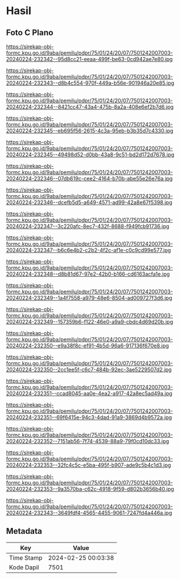 # Hasil

## Foto C Plano

https://sirekap-obj-formc.kpu.go.id/9aba/pemilu/pdpr/75/01/24/20/07/7501242007003-20240224-232342--95d8cc21-eeaa-499f-be63-0cd942ae7e80.jpg

https://sirekap-obj-formc.kpu.go.id/9aba/pemilu/pdpr/75/01/24/20/07/7501242007003-20240224-232343--d8b4c554-970f-449a-b56e-901946a20e85.jpg

https://sirekap-obj-formc.kpu.go.id/9aba/pemilu/pdpr/75/01/24/20/07/7501242007003-20240224-232344--8421cc47-43a4-475b-8a2a-408e6ef2b7d6.jpg

https://sirekap-obj-formc.kpu.go.id/9aba/pemilu/pdpr/75/01/24/20/07/7501242007003-20240224-232345--eb695f56-2615-4c3a-95eb-b3b35d7c4330.jpg

https://sirekap-obj-formc.kpu.go.id/9aba/pemilu/pdpr/75/01/24/20/07/7501242007003-20240224-232345--49498d52-d0bb-43a8-9c51-bd2d172d7678.jpg

https://sirekap-obj-formc.kpu.go.id/9aba/pemilu/pdpr/75/01/24/20/07/7501242007003-20240224-232346--07db619c-cee2-4164-b70b-abe55e26e76a.jpg

https://sirekap-obj-formc.kpu.go.id/9aba/pemilu/pdpr/75/01/24/20/07/7501242007003-20240224-232346--dcefb5d5-a649-4571-ad99-42a8e67f5398.jpg

https://sirekap-obj-formc.kpu.go.id/9aba/pemilu/pdpr/75/01/24/20/07/7501242007003-20240224-232347--3c220afc-8ec7-432f-8688-f949fcb91736.jpg

https://sirekap-obj-formc.kpu.go.id/9aba/pemilu/pdpr/75/01/24/20/07/7501242007003-20240224-232347--b6c6e4b2-c2b2-4f2c-af1e-c0c9cd99e577.jpg

https://sirekap-obj-formc.kpu.go.id/9aba/pemilu/pdpr/75/01/24/20/07/7501242007003-20240224-232348--d8b81d67-97e2-42b0-b166-cd6163acfa1e.jpg

https://sirekap-obj-formc.kpu.go.id/9aba/pemilu/pdpr/75/01/24/20/07/7501242007003-20240224-232349--1a4f7558-a979-48e6-8504-ad009727f3d6.jpg

https://sirekap-obj-formc.kpu.go.id/9aba/pemilu/pdpr/75/01/24/20/07/7501242007003-20240224-232349--157359b6-f122-46e0-a9a9-cbdc4d69d20b.jpg

https://sirekap-obj-formc.kpu.go.id/9aba/pemilu/pdpr/75/01/24/20/07/7501242007003-20240224-232350--e9a38f8c-ef91-4b5d-96a6-917136f670e8.jpg

https://sirekap-obj-formc.kpu.go.id/9aba/pemilu/pdpr/75/01/24/20/07/7501242007003-20240224-232350--2cc1ee5f-c6c7-484b-92ec-3ae5229507d2.jpg

https://sirekap-obj-formc.kpu.go.id/9aba/pemilu/pdpr/75/01/24/20/07/7501242007003-20240224-232351--ccad8045-aa0e-4ea2-a917-42a8ec5ad49a.jpg

https://sirekap-obj-formc.kpu.go.id/9aba/pemilu/pdpr/75/01/24/20/07/7501242007003-20240224-232351--69f6415e-94c3-4dad-91a9-3869d4b9572a.jpg

https://sirekap-obj-formc.kpu.go.id/9aba/pemilu/pdpr/75/01/24/20/07/7501242007003-20240224-232352--7151ab56-7f74-4539-88a9-79f0cd10dc33.jpg

https://sirekap-obj-formc.kpu.go.id/9aba/pemilu/pdpr/75/01/24/20/07/7501242007003-20240224-232353--32fc4c5c-e5ba-495f-b907-ade9c5b4c1d3.jpg

https://sirekap-obj-formc.kpu.go.id/9aba/pemilu/pdpr/75/01/24/20/07/7501242007003-20240224-232353--9a3570ba-c62c-4918-9f59-d802b3656b40.jpg

https://sirekap-obj-formc.kpu.go.id/9aba/pemilu/pdpr/75/01/24/20/07/7501242007003-20240224-232343--3649fdf4-4565-4455-9061-7247fd4a446a.jpg


## Metadata

| Key        | Value               |
| ---------- | ------------------- |
| Time Stamp | 2024-02-25 00:03:38 |
| Kode Dapil | 7501                |



